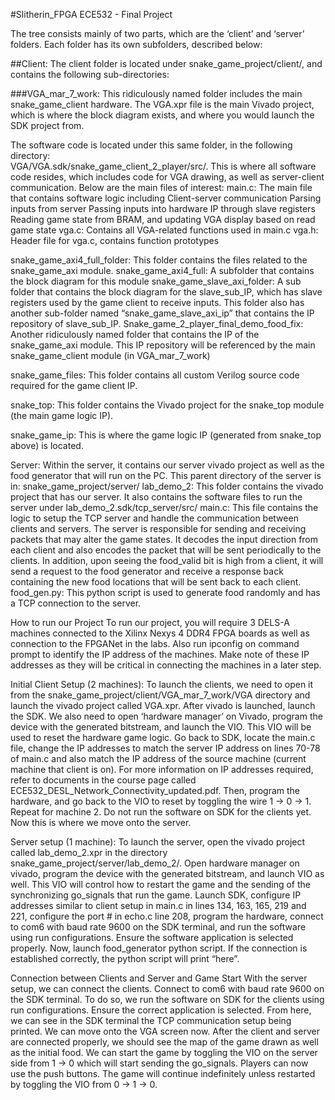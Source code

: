 #Slitherin_FPGA
ECE532 - Final Project

The tree consists mainly of two parts, which are the ‘client’ and ‘server’ folders. Each folder has its own subfolders, described below:

##Client:
The client folder is located under snake_game_project/client/, and contains the following sub-directories:

###VGA_mar_7_work: This ridiculously named folder includes the main snake_game_client hardware. The VGA.xpr file is the main Vivado project, which is where the block diagram exists, and where you would launch the SDK project from.

The software code is located under this same folder, in the following directory:        
VGA/VGA.sdk/snake_game_client_2_player/src/. This is where all software code resides, which includes code for VGA drawing, as well as server-client communication. Below are the main files of interest:
main.c: The main file that contains software logic including 
Client-server communication
Parsing inputs from server
Passing inputs into hardware IP through slave registers
Reading game state from BRAM, and updating VGA display based on read game state
vga.c: Contains all VGA-related functions used in main.c
vga.h: Header file for vga.c, contains function prototypes

snake_game_axi4_full_folder: This folder contains the files related to the snake_game_axi module. 
snake_game_axi4_full: A subfolder that contains the block diagram for this module
snake_game_slave_axi_folder: A sub folder that contains the block diagram for the slave_sub_IP, which has slave registers used by the game client to receive inputs. This folder also has another sub-folder named “snake_game_slave_axi_ip” that contains the IP repository of slave_sub_IP.
Snake_game_2_player_final_demo_food_fix: Another ridiculously named folder that contains the IP of the snake_game_axi module. This IP repository will be referenced by the main snake_game_client module (in VGA_mar_7_work)

snake_game_files: This folder contains all custom Verilog source code required for the game client IP.

snake_top: This folder contains the Vivado project for the snake_top module (the main game logic IP).

snake_game_ip: This is where the game logic IP (generated from snake_top above) is located.

Server:
Within the server, it contains our server vivado project as well as the food generator that will run on the PC. This parent directory of the server is in: snake_game_project/server/
lab_demo_2: This folder contains the vivado project that has our server. It also contains the software files to run the server under lab_demo_2.sdk/tcp_server/src/
main.c: This file contains the logic to setup the TCP server and handle the communication between clients and servers. The server is responsible for sending and receiving packets that may alter the game states. It decodes the input direction from each client and also encodes the packet that will be sent periodically to the clients. In addition, upon seeing the food_valid bit is high from a client, it will send a request to the food generator and receive a response back containing the new food locations that will be sent back to each client. 
food_gen.py: This python script is used to generate food randomly and has a TCP connection to the server. 

How to run our Project
To run our project, you will require 3 DELS-A machines connected to the Xilinx Nexys 4 DDR4 FPGA boards as well as connection to the FPGANet in the labs. Also run ipconfig on command prompt to identify the IP address of the machines. Make note of these IP addresses as they will be critical in connecting the machines in a later step.

Initial Client Setup (2 machines):
To launch the clients, we need to open it from the snake_game_project/client/VGA_mar_7_work/VGA directory and launch the vivado project called VGA.xpr. After vivado is launched, launch the SDK. We also need to open ‘hardware manager’ on Vivado, program the device with the generated bitstream, and launch the VIO. This VIO will be used to reset the hardware game logic. Go back to SDK, locate the main.c file, change the IP addresses to match the server IP address on lines 70-78 of main.c and also match the IP address of the source machine (current machine that client is on). For more information on IP addresses required, refer to documents in the course page called   ECE532_DESL_Network_Connectivity_updated.pdf. Then, program the hardware, and go back to the VIO to reset by toggling the wire 1 -> 0 -> 1. Repeat for machine 2. Do not run the software on SDK for the clients yet. Now this is where we move onto the server.

Server setup (1 machine):
To launch the server, open the vivado project called lab_demo_2.xpr in the directory snake_game_project/server/lab_demo_2/. Open hardware manager on vivado, program the device with the generated bitstream, and launch VIO as well. This VIO will control how to restart the game and the sending of the synchronizing go_signals that run the game. Launch SDK, configure IP addresses similar to client setup in main.c in lines 134, 163, 165, 219 and 221, configure the port # in echo.c line 208, program the hardware, connect to com6 with baud rate 9600 on the SDK terminal, and run the software using run configurations. Ensure the software application is selected properly. Now, launch food_generator python script. If the connection is established correctly, the python script will print “here”. 

Connection between Clients and Server and Game Start
With the server setup, we can connect the clients. Connect to com6 with baud rate 9600 on the SDK terminal. To do so, we run the software on SDK for the clients using run configurations. Ensure the correct application is selected. From here, we can see in the SDK terminal the TCP communication setup being printed. We can move onto the VGA screen now. After the client and server are connected properly, we should see the map of the game drawn as well as the initial food. We can start the game by toggling the VIO on the server side from 1 -> 0 which will start sending the go_signals. Players can now use the push buttons. The game will continue indefinitely unless restarted by toggling the VIO from 0 -> 1 -> 0. 

